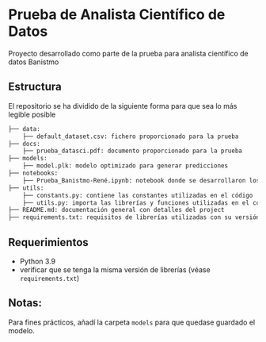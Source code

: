 # Prueba de Analista Científico de Datos
Proyecto desarrollado como parte de la prueba para analísta científico de datos Banistmo

## Estructura
El repositorio se ha dividido de la siguiente forma para que sea lo más legible posible

```bash
├── data:
    ├── default_dataset.csv: fichero proporcionado para la prueba
├── docs:
    ├── prueba_datasci.pdf: documento proporcionado para la prueba
├── models:
    ├── model.plk: modelo optimizado para generar predicciones
├── notebooks:
    ├── Prueba_Banistmo-René.ipynb: notebook donde se desarrollaron los puntos requeridos para la prueba
├── utils:
    ├── constants.py: contiene las constantes utilizadas en el código
    ├── utils.py: importa las librerías y funciones utilizadas en el código
├── README.md: documentación general con detalles del project
├── requirements.txt: requisitos de librerías utilizadas con su versión
```

## Requerimientos
* Python 3.9
* verificar que se tenga la misma versión de librerías (véase ```requirements.txt```)

## Notas:
Para fines prácticos, añadí la carpeta ```models``` para que quedase guardado el modelo. 